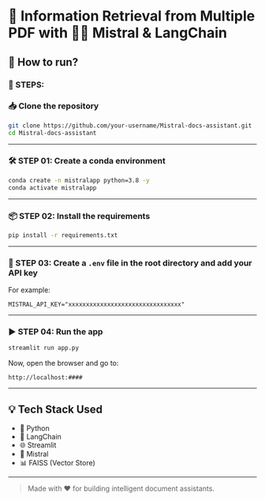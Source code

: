 # 📄 Information Retrieval from Multiple PDF with 🧠💬 Mistral & LangChain

## 🧭 How to run?

### 🔹 STEPS:

### 📥 Clone the repository

```bash
git clone https://github.com/your-username/Mistral-docs-assistant.git
cd Mistral-docs-assistant
````

---

### 🛠 STEP 01: Create a conda environment

```bash
conda create -n mistralapp python=3.8 -y
conda activate mistralapp
```

---

### 📦 STEP 02: Install the requirements

```bash
pip install -r requirements.txt
```

---

### 🔐 STEP 03: Create a `.env` file in the root directory and add your API key

For example:

```env
MISTRAL_API_KEY="xxxxxxxxxxxxxxxxxxxxxxxxxxxxxxxx"
```

---

### ▶️ STEP 04: Run the app

```bash
streamlit run app.py
```

Now, open the browser and go to:

```
http://localhost:####
```

---

## 💡 Tech Stack Used

* 🐍 Python
* 🦜 LangChain
* 🌐 Streamlit
* 🧠 Mistral 
* 📊 FAISS (Vector Store)

---

> Made with ❤️ for building intelligent document assistants.

```
